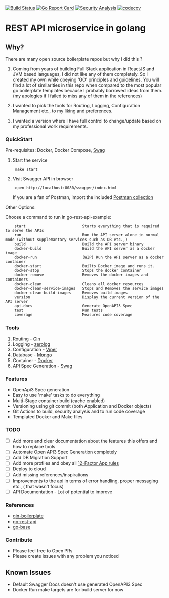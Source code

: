 [![Build Status](https://github.com/rameshsunkara/go-rest-api-example/actions/workflows/cibuild.yml/badge.svg)](https://github.com/rameshsunkara/go-rest-api-example/actions/workflows/cibuild.yml?query=+branch%3Amain)
[![Go Report Card](https://goreportcard.com/badge/github.com/rameshsunkara/go-rest-api-example)](https://goreportcard.com/report/github.com/rameshsunkara/go-rest-api-example)
[![Security Analysis](https://github.com/rameshsunkara/go-rest-api-example/actions/workflows/codeql.yml/badge.svg)](https://github.com/rameshsunkara/go-rest-api-example/actions/?query=workflow%3ACodeQL+branch%3Amain)
[![codecov](https://codecov.io/gh/rameshsunkara/go-rest-api-example/branch/main/graph/badge.svg)](https://app.codecov.io/gh/rameshsunkara/go-rest-api-example)


# REST API microservice in golang

## Why?

There are many open source boilerplate repos but why I did this ?

1. Coming from years of building Full Stack application in ReactJS and JVM based languages, I did not like any of them
   completely.
   So I created my own while obeying 'GO' principles and guidelines.
   You will find a lot of similarities in this repo when compared to the most popular go boilerplate templates because I
   probably borrowed ideas from them. (my apologies if I failed to miss any of them in the references)

2. I wanted to pick the tools for Routing, Logging, Configuration Management etc., to my liking and preferences.

3. I wanted a version where I have full control to change/update based on my professional work requirements.

### QuickStart

Pre-requisites: Docker, Docker Compose, [Swag](https://github.com/swaggo/swag)

1. Start the service

        make start

2. Visit Swagger API in browser

        open http://localhost:8080/swagger/index.html

   If you are a fan of Postman, import the included [Postman collection](orders.postman_collection.json)

Other Options:

Choose a command to run in go-rest-api-example:

        start                         Starts everything that is required to serve the APIs
        run                           Run the API server alone in normal mode (without supplemantary services such as DB etc.,)
        build                         Build the API server binary
        docker-build                  Build the API server as a docker image
        docker-run                    (WIP) Run the API server as a docker container
        docker-start                  Builts Docker image and runs it.
        docker-stop                   Stops the docker container
        docker-remove                 Removes the docker images and containers
        docker-clean                  Cleans all docker resources
        docker-clean-service-images   Stops and Removes the service images
        docker-clean-build-images     Removes build images
        version                       Display the current version of the API server
        api-docs                      Generate OpenAPI3 Spec
        test                          Run tests
        coverage                      Measures code coverage

### Tools

1. Routing - [Gin](https://github.com/gin-gonic/gin)
2. Logging - [zerolog](https://github.com/rs/zerolog)
3. Configuration - [Viper](https://github.com/spf13/viper)
4. Database - [Mongo](https://www.mongodb.com/)
5. Container - [Docker](https://www.docker.com/)
6. API Spec Generation - [Swag](https://github.com/swaggo/swag)

### Features

- OpenApi3 Spec generation
- Easy to use 'make' tasks to do everything
- Multi-Stage container build (cache enabled)
- Versioning using git commit (both Application and Docker objects)
- Git Actions to build, security analysis and to run code coverage
- Templated Docker and Make files

### TODO

- [ ] Add more and clear documentation about the features this offers and how to replace tools
- [ ] Automate Open API3 Spec Generation completely
- [ ] Add DB Migration Support
- [ ] Add more profiles and obey all [12-Factor App rules](https://12factor.net/ru/)
- [ ] Deploy to cloud
- [ ] Add missing references/inspirations
- [ ] Improvements to the api in terms of error handling, proper messaging etc., ( that wasn't focus)
- [ ] API Documentation - Lot of potential to improve

### References

- [gin-boilerplate](https://github.com/Massad/gin-boilerplate)
- [go-rest-api](https://github.com/qiangxue/go-rest-api)
- [go-base](https://github.com/dhax/go-base)

### Contribute

- Please feel free to Open PRs
- Please create issues with any problem you noticed

## Known Issues

- Default Swagger Docs doesn't use generated OpenAPI3 Spec
- Docker Run make targets are for build server for now
